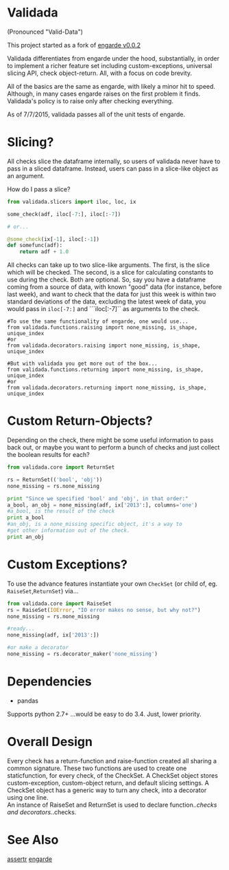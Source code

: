 Validada 
========

(Pronounced "Valid-Data")

This project started as a fork of [engarde v0.0.2](https://github.com/TomAugspurger/engarde)

Validada differentiates from engarde under the hood, substantially, in order to implement a richer
feature set including custom-exceptions, universal slicing API, check object-return.  All, 
with a focus on code brevity.  

All of the basics are the same as engarde, with likely a minor hit to speed.  Although,
in many cases engarde raises on the first problem it finds.  Validada's policy is
to raise only after checking everything.

As of 7/7/2015,  validada passes all of the unit tests of engarde.

Slicing?
========
All checks slice the dataframe internally, so users of validada never have to pass in a sliced dataframe.
Instead, users can pass in a slice-like object as an argument.  

How do I pass a slice?

```python
from validada.slicers import iloc, loc, ix

some_check(adf, iloc[-7:], iloc[:-7])

# or...

@some_check(ix[-1], iloc[:-1])
def somefunc(adf):
	return adf + 1.0

```

All checks can take up to two slice-like arguments.  The first, is the slice which will be checked. 
The second, is a slice for calculating constants to use during the check.  Both are optional.
So, say you have a dataframe coming from a source of data, with known "good" data 
(for instance, before last week), and want to check that the data for just this week is within
two standard deviations of the data, excluding the latest week of data, you would pass in 
```iloc[-7:]``` and ```iloc[:-7]`` as arguments to the check.

```
#To use the same functionality of engarde, one would use...
from validada.functions.raising import none_missing, is_shape, unique_index
#or
from validada.decorators.raising import none_missing, is_shape, unique_index
```

```
#But with validada you get more out of the box...
from validada.functions.returning import none_missing, is_shape, unique_index
#or
from validada.decorators.returning import none_missing, is_shape, unique_index
```

Custom Return-Objects?
======================
Depending on the check, there might be some useful information to pass back out, or maybe you
want to perform a bunch of checks and just collect the boolean results for each?

``` python
from validada.core import ReturnSet

rs = ReturnSet(('bool', 'obj'))
none_missing = rs.none_missing

print "Since we specified 'bool' and 'obj', in that order:"
a_bool, an_obj = none_missing(adf, ix['2013':], columns='one')
#a_bool, is the result of the check
print a_bool
#an_obj, is a none_missing specific object, it's a way to 
#get other information out of the check.
print an_obj
```


Custom Exceptions?
==================
To use the advance features instantiate your own ```CheckSet``` (or child of, eg. ```RaiseSet```,```ReturnSet```) via...

``` python
from validada.core import RaiseSet
rs = RaiseSet(IOError, "IO error makes no sense, but why not?")
none_missing = rs.none_missing

#ready...
none_missing(adf, ix['2013':])

#or make a decorator
none_missing = rs.decorator_maker('none_missing')
```

Dependencies
============

- pandas

Supports python 2.7+  ...would be easy to do 3.4.  Just, lower priority.


Overall Design
==============

Every check has a return-function and raise-function created all sharing a common signature.
These two functions are used to create one staticfunction, for every check, of the CheckSet.
A CheckSet object stores custom-exception, custom-object return, and default slicing settings.
A CheckSet object has a generic way to turn any check, into a decorator using one line.  
An instance of RaiseSet and ReturnSet is used to declare function.*.checks and decorators.*.checks.

See Also
========

[assertr](https://github.com/tonyfischetti/assertr)
[engarde](https://github.com/TomAugspurger/engarde)

